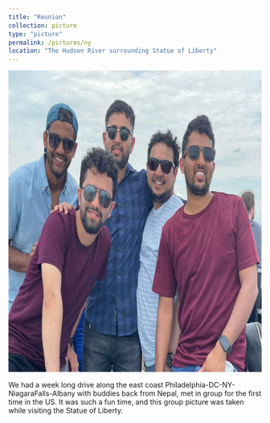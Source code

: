 ```yaml
---
title: "Reunion"
collection: picture
type: "picture"
permalink: /pictures/ny
location: "The Hudson River surrounding Statue of Liberty"
---
```


<img src='/images/pictures/ny.jpg' width='600' height='600'>

We had a week long drive along the east coast Philadelphia-DC-NY-NiagaraFalls-Albany with buddies back from Nepal, met in group for the first time in the US. It was such a fun time, and this group picture was taken while visiting the Statue of Liberty. 
